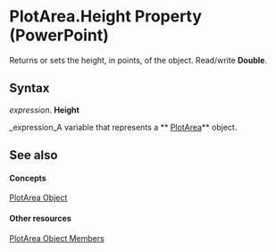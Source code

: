 
# PlotArea.Height Property (PowerPoint)

Returns or sets the height, in points, of the object. Read/write  **Double**.


## Syntax

 _expression_. **Height**

 _expression_A variable that represents a  ** [PlotArea](c1b991b8-8be2-5342-8b5c-814a2e99fec2.md)** object.


## See also


#### Concepts


 [PlotArea Object](c1b991b8-8be2-5342-8b5c-814a2e99fec2.md)
#### Other resources


 [PlotArea Object Members](6ed368dc-2ad2-57fe-d720-9aa7a4aa0d11.md)
